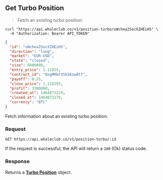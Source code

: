 ## Get Turbo Position

> Fetch an existing turbo position:

```shell
curl "https://api.whaleclub.co/v1/position-turbo/uWchea2SocXZHEiHS" \
  -H "Authorization: Bearer API_TOKEN"
```
```json
{
  "id": "uWchea2SocXZHEiHS",
  "direction": "long",
  "market": "EUR-USD",
  "state": "closed",
  "size": 6000000,
  "entry_price": 1.11825,
  "contract_id": "QvgMMkF35kSKowAtf",
  "payoff": 0.55,
  "close_price": 1.118293,
  "profit": 3300000,
  "created_at": 1464873229,
  "closed_at": 1464873270,
  "currency": "BTC"
}
```

Fetch information about an existing turbo position.

### Request

`GET https://api.whaleclub.co/v1/position-turbo/:id` 

If the request is successful, the API will return a `200` (Ok) status code. 

### Response

Returns a **[Turbo Position](#turbo-position-object)** object.